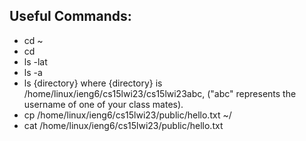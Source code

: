 Useful Commands:
-------------------
- cd ~
- cd
- ls -lat
- ls -a
- ls {directory} where {directory} is /home/linux/ieng6/cs15lwi23/cs15lwi23abc, ("abc" represents the username of one of your class mates). 
- cp /home/linux/ieng6/cs15lwi23/public/hello.txt ~/
- cat /home/linux/ieng6/cs15lwi23/public/hello.txt
